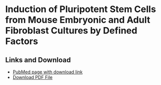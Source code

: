 # Induction of Pluripotent Stem Cells from Mouse Embryonic and Adult Fibroblast Cultures by Defined Factors

## Links and Download
- [PubMed page with download link](https://www.ncbi.nlm.nih.gov/pmc/articles/PMC3997808/)
- [Download PDF File](pdfs/Induction%20of%20Pluripotent%20Stem%20Cells.pdf)
